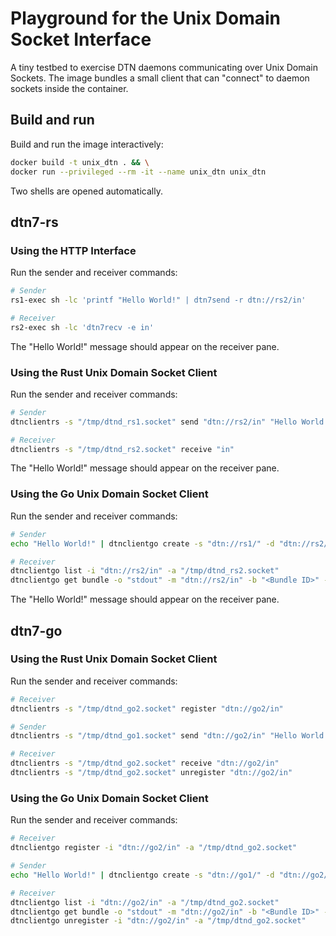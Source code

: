 # Playground for the Unix Domain Socket Interface

A tiny testbed to exercise DTN daemons communicating over Unix Domain Sockets. The image bundles a small client that can "connect" to daemon sockets inside the container.

## Build and run
Build and run the image interactively:

```bash
docker build -t unix_dtn . && \
docker run --privileged --rm -it --name unix_dtn unix_dtn
```

Two shells are opened automatically.

## dtn7-rs

### Using the HTTP Interface
Run the sender and receiver commands:

```bash
# Sender
rs1-exec sh -lc 'printf "Hello World!" | dtn7send -r dtn://rs2/in'

# Receiver
rs2-exec sh -lc 'dtn7recv -e in'
```

The "Hello World!" message should appear on the receiver pane.

### Using the Rust Unix Domain Socket Client
Run the sender and receiver commands:

```bash
# Sender
dtnclientrs -s "/tmp/dtnd_rs1.socket" send "dtn://rs2/in" "Hello World!"

# Receiver
dtnclientrs -s "/tmp/dtnd_rs2.socket" receive "in"
```

The "Hello World!" message should appear on the receiver pane.

### Using the Go Unix Domain Socket Client
Run the sender and receiver commands:

```bash
# Sender
echo "Hello World!" | dtnclientgo create -s "dtn://rs1/" -d "dtn://rs2/in" -p "stdin" -a "/tmp/dtnd_rs1.socket"

# Receiver
dtnclientgo list -i "dtn://rs2/in" -a "/tmp/dtnd_rs2.socket"
dtnclientgo get bundle -o "stdout" -m "dtn://rs2/in" -b "<Bundle ID>" -a "/tmp/dtnd_rs2.socket"
```

The "Hello World!" message should appear on the receiver pane.


## dtn7-go

### Using the Rust Unix Domain Socket Client
Run the sender and receiver commands:

```bash
# Receiver
dtnclientrs -s "/tmp/dtnd_go2.socket" register "dtn://go2/in"

# Sender
dtnclientrs -s "/tmp/dtnd_go1.socket" send "dtn://go2/in" "Hello World!"

# Receiver
dtnclientrs -s "/tmp/dtnd_go2.socket" receive "dtn://go2/in"
dtnclientrs -s "/tmp/dtnd_go2.socket" unregister "dtn://go2/in"
```

### Using the Go Unix Domain Socket Client
Run the sender and receiver commands:

```bash
# Receiver
dtnclientgo register -i "dtn://go2/in" -a "/tmp/dtnd_go2.socket"

# Sender
echo "Hello World!" | dtnclientgo create -s "dtn://go1/" -d "dtn://go2/in" -p "stdin" -a "/tmp/dtnd_go1.socket"

# Receiver
dtnclientgo list -i "dtn://go2/in" -a "/tmp/dtnd_go2.socket"
dtnclientgo get bundle -o "stdout" -m "dtn://go2/in" -b "<Bundle ID>" -a "/tmp/dtnd_go2.socket"
dtnclientgo unregister -i "dtn://go2/in" -a "/tmp/dtnd_go2.socket"
```
